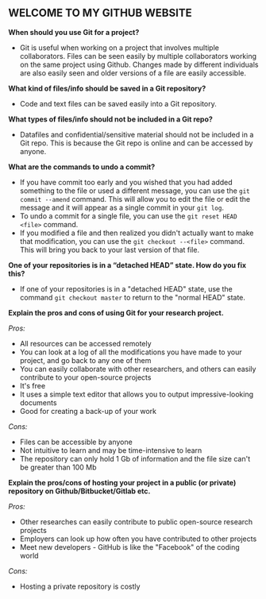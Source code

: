 
## WELCOME TO MY GITHUB WEBSITE

**When should you use Git for a project?**

* Git is useful when working on a project that involves multiple collaborators. Files can be seen easily by multiple collaborators working on the same project using Github. Changes made by different individuals are also easily seen and older versions of a file are easily accessible.

**What kind of files/info should be saved in a Git repository?** 

* Code and text files can be saved easily into a Git repository.

**What types of files/info should not be included in a Git repo?**

* Datafiles and confidential/sensitive material should not be included in a Git repo. This is because the Git repo is online and can be accessed by anyone. 

**What are the commands to undo a commit?**

* If you have commit too early and you wished that you had added something to the file or used a different message, you can use the `git commit --amend` command. This will allow you to edit the file or edit the message and it will appear as a single commit in your `git log`.
* To undo a commit for a single file, you can use the `git reset HEAD <file>` command. 
* If you modified a file and then realized you didn't actually want to make that modification, you can use the `git checkout --<file>` command. This will bring you back to your last version of that file.

**One of your repositories is in a “detached HEAD” state. How do you fix this?**

* If one of your repositories is in a "detached HEAD" state, use the command `git checkout master` to return to the "normal HEAD" state.

**Explain the pros and cons of using Git for your research project.**

*Pros:*

* All resources can be accessed remotely
* You can look at a log of all the modifications you have made to your project, and go back to any one of them
* You can easily collaborate with other researchers, and others can easily contribute to your open-source projects
* It's free
* It uses a simple text editor that allows you to output impressive-looking documents
* Good for creating a back-up of your work

*Cons:*

* Files can be accessible by anyone
* Not intuitive to learn and may be time-intensive to learn
* The repository can only hold 1 Gb of information and the file size can't be greater than 100 Mb

**Explain the pros/cons of hosting your project in a public (or private) repository on Github/Bitbucket/Gitlab etc.**

*Pros:*

* Other researches can easily contribute to public open-source research projects
* Employers can look up how often you have contributed to other projects
* Meet new developers - GitHub is like the "Facebook" of the coding world

*Cons:*

* Hosting a private repository is costly
